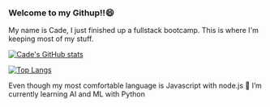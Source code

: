 ### Welcome to my Githup!!😄

My name is Cade, I just finished up a fullstack bootcamp. This is where I'm keeping most of my stuff.



[![Cade's GitHub stats](https://github-readme-stats.vercel.app/api?username=cade-coleman)](https://github.com/cade-coleman/github-readme-stats)


[![Top Langs](https://github-readme-stats.vercel.app/api/top-langs/?username=cade-coleman)](https://github.com/cade-coleman/github-readme-stats)

Even though my most comfortable language is Javascript with node.js 🌱 I’m currently learning AI and ML with Python
<!--
**cade-coleman/cade-coleman** is a ✨ _special_ ✨ repository because its `README.md` (this file) appears on your GitHub profile.

Here are some ideas to get you started:

- 🔭 I’m currently working on ...
- 🌱 I’m currently learning ...
- 👯 I’m looking to collaborate on ...
- 🤔 I’m looking for help with ...
- 💬 Ask me about ...
- 📫 How to reach me: ...
- 😄 Pronouns: ...
- ⚡ Fun fact: ...
-->
